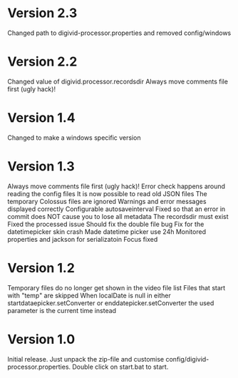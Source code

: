 Version 2.3
===========
Changed path to digivid-processor.properties and removed config/windows

Version 2.2
===========
Changed value of digivid.processor.recordsdir
Always move comments file first (ugly hack)!

Version 1.4
===========
Changed to make a windows specific version

Version 1.3
===========
Always move comments file first (ugly hack)!
Error check happens around reading the config files
It is now possible to read old JSON files
The temporary Colossus files are ignored
Warnings and error messages displayed correctly 
Configurable autosaveinterval
Fixed so that an error in commit does NOT cause you to lose all metadata
The recordsdir must exist
Fixed the processed issue
Should fix the double file bug
Fix for the datetimepicker skin crash
Made datetime picker use 24h
Monitored properties and jackson for serializatoin
Focus fixed

Version 1.2
===========
Temporary files do no longer get shown in the video file list
Files that start with "temp" are skipped
When localDate is null in either startdataepicker.setConverter or enddatepicker.setConverter the used parameter is the current time instead


Version 1.0
===========
Initial release.
Just unpack the zip-file and customise config/digivid-processor.properties. Double click on start.bat to start.